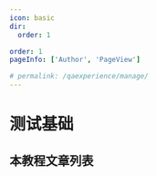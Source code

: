 ```yaml
---
icon: basic
dir:
  order: 1

order: 1
pageInfo: ['Author', 'PageView']

# permalink: /qaexperience/manage/
---
```

# 测试基础
## 本教程文章列表

<Catalog base='/qaexperience/manage/' hideHeading />
